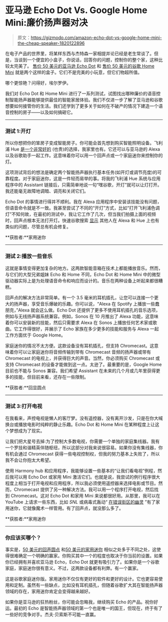 # 亚马逊 Echo Dot Vs. Google Home Mini:廉价扬声器对决

> 原文：<https://gizmodo.com/amazon-echo-dot-vs-google-home-mini-the-cheap-speaker-1820122896>

在电子产品的世界里，将某样东西与杰特森一家相提并论已经是老生常谈了。但是，当谈到一个便宜的小盒子，你说话，回答你的问题，控制你的整个家，这种比较太完美了。 [售价 50 美元的亚马逊 Echo Dot](https://gizmodo.com/now-anyone-can-buy-amazons-cheapest-echo-1786614856#_ga=2.245701572.1354727015.1509730032-1764601981.1503686132) 和 [售价 50 美元的谷歌 Home Mini](https://gizmodo.com/its-hard-not-to-love-the-google-home-mini-1819341054#_ga=2.245701572.1354727015.1509730032-1764601981.1503686132) 就是两个这样的盒子。它们不是完美的小玩意，但它们物超所值。



哪个更惊艳？问得好，埃尔罗伊。

我们对 Echo Dot 和 Home Mini 进行了一系列测试，试图找出哪种廉价的语音控制智能扬声器能够提供最佳的智能家居体验。我们不仅进一步了解了亚马逊和谷歌想要如何接管你的生活。我们还学到了更多关于如何在不破产的情况下建造一个语音控制的房子——以及如何搞砸它。

* * *

### 测试 1:开灯

所以你想把你的笨房子变成智能房子。你可能会首先想到购买智能照明设备。飞利浦 Hue [是一个非常好的](https://gizmodo.com/philips-hue-lightning-review-your-lamps-not-worthy-up-5994183) (也贵)的选择，我家里也有。它还可以与亚马逊的 Alexa 以及谷歌助手一起工作。这意味着你可以用一个回声点或一个家庭迷你来控制你的灯。

这项测试背后的想法是确定两个智能扬声器执行基本任务(如开灯或调节亮度)的可靠程度。对于家庭迷你，这是一件轻而易举的事。将我的飞利浦 Hue 系统与应用程序中的 Assistant 链接后，只需简单地说一句“嘿谷歌，开灯”就可以让灯打开。我还能毫无故障地调暗、调亮和关闭它们。

Echo Dot 的事情进行得并不顺利。我在 Alexa 应用程序中安装该技能没有问题，但语音命令就是不一致。我甚至尝试了不同的“开灯”方式，比如“打开飞利浦色调灯”不知何故，在最初的测试中，我让它工作了几次，但当我们拍摄上面的视频时，回声点根本无法打开灯。快速谷歌搜索 [显示](https://www.reddit.com/r/amazonecho/comments/5elsp1/that_command_doesnt_work_on_device_phillips_hue/) 其他人在 Alexa 和 Hue 上也有类似的问题，尽管总有机会修复。

**获胜者:**家用迷你

* * *

### 测试 2:播放一些音乐

这就是事情变得更加复杂的地方。这两款智能音箱在技术上都能播放音乐。然而，与它们的大型兄弟姐妹 Echo 和 Home 不同，Echo Dot 和 Home Mini 中的微型驱动器实际上是为处理语音命令和响应而设计的。音乐在两种设备上听起来都很糟糕。

回声点的解决方法非常简单。有一个 3.5 毫米的耳机插孔，让您可以连接一个更大的扬声器，享受音乐爆破的乐趣。你可以说，“Alexa 在 Spotify 上播放一些蠢朋克，”Alexa 就会这么做。Echo Dot 还提供了更多不使用耳机插孔的音乐选项，例如与无线扬声器系统兼容。例如，Sonos 在 10 月推出了 Alexa 功能，这意味着你可以安装新的技能，然后只需要求 Alexa 在 Sonos 上播放任何艺术家或歌曲。它工作得很好，并展示了 Echo 家族在多少更多的技能和服务与 Alexa 一起工作方面优于 Google Home。

家庭迷你的情况不太方便。这款设备没有耳机插孔，但支持 Chromecast。这意味着你可以让家庭迷你将音频传输到带有 Chromecast 音频的扬声器或带有 Chromecast 的电视上，并获得巨大的声音。当然，你必须购买 Chromecast 或支持 Chromecast 的设备才能做到这一点。太逊了。最重要的是，Google Home 目前也不能与 Sonos 兼容。我们希望 Assistant 在未来的几个月或几年里获得更多的技能，但目前来看，还存在一些限制。

**获胜者:**回显圆点

* * *

### 测试 3:打开电视

在我看来，声控电视是懒人的客厅梦。没有遥控器，没有离开沙发，只是在你大喊换台或播放电影时纯粹的静止乐趣。Echo Dot 和 Home Mini 在某种程度上让这个梦想成为了现实。

让我们把大星号去掉:为了控制大多数电视，你需要一个单独的家庭集线器。我有一个罗技和谐精英伴随枢纽，所以这部分对我来说很容易。如果你没有集线器，你有机会通过 Chromecast 获得一些电视控制权，但我的努力基本上失败了，所以我不会让你抱太大希望。

使用 Harmony hub 和应用程序，我能够设置一些基本的“让我们看电视”例程，然后我可以用 Echo Dot 或家用 Mini 激活它们。也就是说，我尝试的例行程序很大程度上相当于打开电视和应用程序，所以我必须使用遥控器来选择电影或节目。然而，Chromecast 提供了另一种解决方法。我可以用一个程序打开电视，然后找到 Chromecast。这对 Echo Dot 和家用 Mini 来说都很好用。从那里，我可以在 YouTube 上请求一些东西，比如 *SNL* 或病毒式轰动“ [在错误街区的幽灵](https://www.youtube.com/watch?v=w5OgdnvBFmk) ”有了家用迷你，它就像魔术一样管用。有了回声点，就没那么多了。

**获胜者:**家用迷你

* * *

### 你应该买哪个？

事实是，[50 美元的回声圆点](https://gizmodo.com/now-anyone-can-buy-amazons-cheapest-echo-1786614856#_ga=2.245701572.1354727015.1509730032-1764601981.1503686132) 和[50 美元的家用迷你](https://gizmodo.com/its-hard-not-to-love-the-google-home-mini-1819341054) 相似之处多于不同之处，这使得很难确定一个明确的赢家。你购买其中一个的程度也取决于你当前的设置。如果你已经拥有并喜欢亚马逊 Echo，Echo Dot 就更有吸引力了。如果你是一个谷歌家庭，家庭迷你很有意义。不过，这两款设备都有利弊。有一个赢家。

这是谷歌家庭迷你版。家用迷你不仅仅有更好的软件和更好的设计。它也更容易使用和定制。虽然有一些缺点，比如没有耳机插孔，但随着谷歌扩大其在智能扬声器领域的存在，家用迷你肯定会变得越来越好。

如果你是亚马逊的狂热粉丝，你可能会忽略我，继续购买 Echo 的产品。祝你好运。最初的 Echo 是智能扬声器领域的第一个也是唯一的国王，但现在，终于有了一些好的竞争对手。杰夫·贝索斯不可能一直赢。